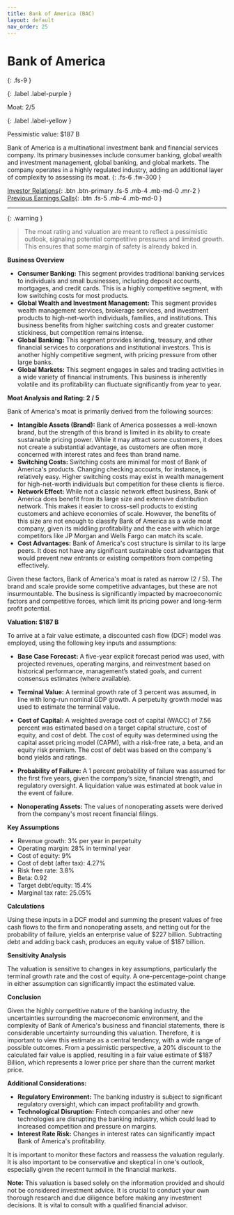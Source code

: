 ```yaml
---
title: Bank of America (BAC)
layout: default
nav_order: 25
---
```


# Bank of America
{: .fs-9 }

{: .label .label-purple }

Moat: 2/5

{: .label .label-yellow }

Pessimistic value: $187 B

Bank of America is a multinational investment bank and financial services company. Its primary businesses include consumer banking, global wealth and investment management, global banking, and global markets. The company operates in a highly regulated industry, adding an additional layer of complexity to assessing its moat.
{: .fs-6 .fw-300 }

[Investor Relations](https://www.google.com/search?q=BAC+investor+relations){: .btn .btn-primary .fs-5 .mb-4 .mb-md-0 .mr-2 }
[Previous Earnings Calls](https://discountingcashflows.com/company/BAC/transcripts/){: .btn .fs-5 .mb-4 .mb-md-0 }

---

{: .warning } 
>The moat rating and valuation are meant to reflect a pessimistic outlook, signaling potential competitive pressures and limited growth. This ensures that some margin of safety is already baked in.


**Business Overview**

* **Consumer Banking:** This segment provides traditional banking services to individuals and small businesses, including deposit accounts, mortgages, and credit cards.  This is a highly competitive segment, with low switching costs for most products.
* **Global Wealth and Investment Management:** This segment provides wealth management services, brokerage services, and investment products to high-net-worth individuals, families, and institutions.  This business benefits from higher switching costs and greater customer stickiness, but competition remains intense.
* **Global Banking:** This segment provides lending, treasury, and other financial services to corporations and institutional investors. This is another highly competitive segment, with pricing pressure from other large banks.
* **Global Markets:** This segment engages in sales and trading activities in a wide variety of financial instruments.  This business is inherently volatile and its profitability can fluctuate significantly from year to year.

**Moat Analysis and Rating: 2 / 5**

Bank of America's moat is primarily derived from the following sources:

* **Intangible Assets (Brand):** Bank of America possesses a well-known brand, but the strength of this brand is limited in its ability to create sustainable pricing power. While it may attract some customers, it does not create a substantial advantage, as customers are often more concerned with interest rates and fees than brand name.
* **Switching Costs:** Switching costs are minimal for most of Bank of America's products.  Changing checking accounts, for instance, is relatively easy. Higher switching costs may exist in wealth management for high-net-worth individuals but competition for these clients is fierce.
* **Network Effect:**  While not a classic network effect business, Bank of America does benefit from its large size and extensive distribution network. This makes it easier to cross-sell products to existing customers and achieve economies of scale. However,  the benefits of this size are not enough to classify Bank of America as a wide moat company, given its middling profitability and the ease with which large competitors like JP Morgan and Wells Fargo can match its scale.
* **Cost Advantages:**  Bank of America's cost structure is similar to its large peers. It does not have any significant sustainable cost advantages that would prevent new entrants or existing competitors from competing effectively.

Given these factors, Bank of America's moat is rated as narrow (2 / 5). The brand and scale provide some competitive advantages, but these are not insurmountable.  The business is significantly impacted by macroeconomic factors and competitive forces, which limit its pricing power and long-term profit potential.

**Valuation: $187 B**

To arrive at a fair value estimate, a discounted cash flow (DCF) model was employed, using the following key inputs and assumptions:

* **Base Case Forecast:** A five-year explicit forecast period was used, with projected revenues, operating margins, and reinvestment based on historical performance, management’s stated goals, and current consensus estimates (where available).  
* **Terminal Value:** A terminal growth rate of 3 percent was assumed, in line with long-run nominal GDP growth. A perpetuity growth model was used to estimate the terminal value.
* **Cost of Capital:** A weighted average cost of capital (WACC) of 7.56 percent was estimated based on a target capital structure, cost of equity, and cost of debt.  The cost of equity was determined using the capital asset pricing model (CAPM), with a risk-free rate, a beta, and an equity risk premium. The cost of debt was based on the company's bond yields and ratings.

* **Probability of Failure:** A 1 percent probability of failure was assumed for the first five years, given the company’s size, financial strength, and regulatory oversight. A liquidation value was estimated at book value in the event of failure.
* **Nonoperating Assets:** The values of nonoperating assets were derived from the company's most recent financial filings.

**Key Assumptions**

* Revenue growth: 3% per year in perpetuity 
* Operating margin: 28% in terminal year
* Cost of equity: 9%
* Cost of debt (after tax): 4.27%
* Risk free rate: 3.8%
* Beta: 0.92
* Target debt/equity: 15.4%
* Marginal tax rate: 25.05%

**Calculations**

Using these inputs in a DCF model and summing the present values of free cash flows to the firm and nonoperating assets, and netting out for the probability of failure, yields an enterprise value of \$227 billion.  Subtracting debt and adding back cash, produces an equity value of $187 billion.

**Sensitivity Analysis**

The valuation is sensitive to changes in key assumptions, particularly the terminal growth rate and the cost of equity.  A one-percentage-point change in either assumption can significantly impact the estimated value.

**Conclusion**

Given the highly competitive nature of the banking industry, the uncertainties surrounding the macroeconomic environment, and the complexity of Bank of America's business and financial statements, there is considerable uncertainty surrounding this valuation.  Therefore, it is important to view this estimate as a central tendency, with a wide range of possible outcomes.  From a pessimistic perspective, a 20% discount to the calculated fair value is applied, resulting in a fair value estimate of $187 Billion, which represents a lower price per share than the current market price.

**Additional Considerations:**

* **Regulatory Environment:** The banking industry is subject to significant regulatory oversight, which can impact profitability and growth.
* **Technological Disruption:** Fintech companies and other new technologies are disrupting the banking industry, which could lead to increased competition and pressure on margins.
* **Interest Rate Risk:** Changes in interest rates can significantly impact Bank of America's profitability.

It is important to monitor these factors and reassess the valuation regularly. It is also important to be conservative and skeptical in one's outlook, especially given the recent turmoil in the financial markets.


**Note:** This valuation is based solely on the information provided and should not be considered investment advice.  It is crucial to conduct your own thorough research and due diligence before making any investment decisions. It is vital to consult with a qualified financial advisor.